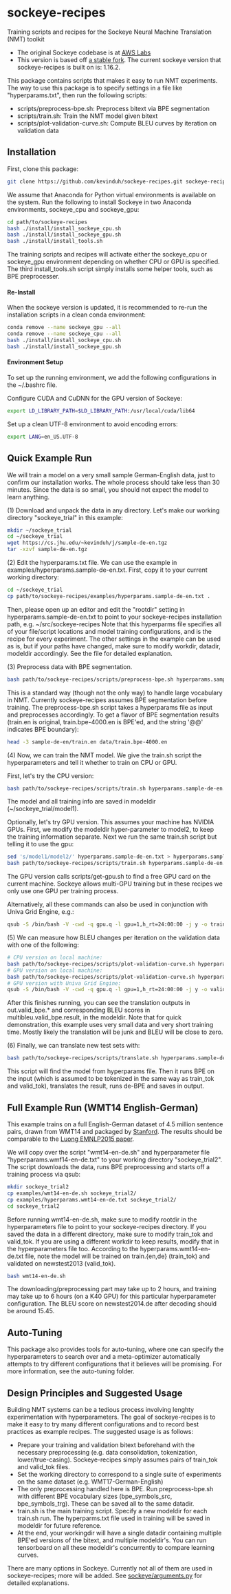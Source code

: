 # sockeye-recipes
Training scripts and recipes for the Sockeye Neural Machine Translation (NMT) toolkit
- The original Sockeye codebase is at [AWS Labs](https://github.com/awslabs/sockeye)
- This version is based off [a stable fork](https://github.com/kevinduh/sockeye). The current sockeye version that sockeye-recipes is built on is: 1.16.2. 

This package contains scripts that makes it easy to run NMT experiments.
The way to use this package is to specify settings in a file like "hyperparams.txt", 
then run the following scripts:
- scripts/preprocess-bpe.sh: Preprocess bitext via BPE segmentation
- scripts/train.sh: Train the NMT model given bitext
- scripts/plot-validation-curve.sh: Compute BLEU curves by iteration on validation data

## Installation
First, clone this package: 
```bash
git clone https://github.com/kevinduh/sockeye-recipes.git sockeye-recipes
```

We assume that Anaconda for Python virtual environments is available on the system.
Run the following to install Sockeye in two Anaconda environments, sockeye_cpu and sockeye_gpu: 

```bash
cd path/to/sockeye-recipes
bash ./install/install_sockeye_cpu.sh
bash ./install/install_sockeye_gpu.sh
bash ./install/install_tools.sh
```

The training scripts and recipes will activate either the sockeye_cpu or sockeye_gpu environment depending on whether CPU or GPU is specified. 
The third install_tools.sh script simply installs some helper tools, such as BPE preprocesser.

#### Re-Install

When the sockeye version is updated, it is recommended to re-run the installation scripts in a clean conda environment:

```bash
conda remove --name sockeye_gpu --all
conda remove --name sockeye_cpu --all
bash ./install/install_sockeye_cpu.sh
bash ./install/install_sockeye_gpu.sh
```

#### Environment Setup
To set up the running environment, we add the following configurations in the ~/.bashrc file.

Configure CUDA and CuDNN for the GPU version of Sockeye:

```bash
export LD_LIBRARY_PATH=$LD_LIBRARY_PATH:/usr/local/cuda/lib64
```

Set up a clean UTF-8 environment to avoid encoding errors:

```bash
export LANG=en_US.UTF-8
```


## Quick Example Run
We will train a model on a very small sample German-English data, just to confirm our installation works. The whole process should take less than 30 minutes. Since the data is so small, you should not expect the model to learn anything. 

(1) Download and unpack the data in any directory. Let's make our working directory "sockeye_trial" in this example:
```bash
mkdir ~/sockeye_trial
cd ~/sockeye_trial
wget https://cs.jhu.edu/~kevinduh/j/sample-de-en.tgz
tar -xzvf sample-de-en.tgz
```

(2) Edit the hyperparams.txt file. We can use the example in examples/hyperparams.sample-de-en.txt. First, copy it to your current working directory:

```bash
cd ~/sockeye_trial
cp path/to/sockeye-recipes/examples/hyperparams.sample-de-en.txt .
```

Then, please open up an editor and edit the "rootdir" setting in hyperparams.sample-de-en.txt
to point to your sockeye-recipes installation path, e.g. ~/src/sockeye-recipes
Note that this hyperparms file specifies all of your file/script locations and model training configurations, and is the recipe for every experiment. 
The other settings in the example can be used as is, but if your paths have changed, make sure to modify workdir, datadir, modeldir accordingly. See the file for detailed explanation.

(3) Preprocess data with BPE segmentation. 

```bash
bash path/to/sockeye-recipes/scripts/preprocess-bpe.sh hyperparams.sample-de-en.txt
```

This is a standard way (though not the only way) to handle large vocabulary in NMT. Currently sockeye-recipes assumes BPE segmentation before training. The preprocess-bpe.sh script takes a hyperparams file as input and preprocesses accordingly. To get a flavor of BPE segmentation results (train.en is original, train.bpe-4000.en is BPE'ed, and the string '@@' indicates BPE boundary): 

```bash
head -3 sample-de-en/train.en data/train.bpe-4000.en
```

(4) Now, we can train the NMT model. We give the train.sh script the hyperparameters and tell it whether to train on CPU or GPU.

First, let's try the CPU version:
```bash
bash path/to/sockeye-recipes/scripts/train.sh hyperparams.sample-de-en.txt cpu
```

The model and all training info are saved in modeldir (~/sockeye_trial/model1).

Optionally, let's try GPU version. This assumes your machine has NVIDIA GPUs. First, we modify the modeldir hyper-parameter to model2, to keep the training information separate. Next we run the same train.sh script but telling it to use the gpu:
```bash
sed 's/model1/model2/' hyperparams.sample-de-en.txt > hyperparams.sample-de-en.2.txt
bash path/to/sockeye-recipes/scripts/train.sh hyperparams.sample-de-en.2.txt gpu
```

The GPU version calls scripts/get-gpu.sh to find a free GPU card on the current machine. Sockeye allows multi-GPU training but in these recipes we only use one GPU per training process. 

Alternatively, all these commands can also be used in conjunction with Univa Grid Engine, e.g.:
```bash
qsub -S /bin/bash -V -cwd -q gpu.q -l gpu=1,h_rt=24:00:00 -j y -o train.log path/to/sockeye-recipes/scripts/train.sh hyperparams.sample-de-en.2.txt gpu
```

(5) We can measure how BLEU changes per iteration on the validation data with one of the following:


```bash
# CPU version on local machine:
bash path/to/sockeye-recipes/scripts/plot-validation-curve.sh hyperparams.sample-de-en.txt cpu
# GPU version on local machine:
bash path/to/sockeye-recipes/scripts/plot-validation-curve.sh hyperparams.sample-de-en.txt gpu
# GPU version with Univa Grid Engine:
qsub -S /bin/bash -V -cwd -q gpu.q -l gpu=1,h_rt=24:00:00 -j y -o valid.log path/to/sockeye-recipes/plot-validation-curve.sh hyperparams.sample-de-en.2.txt gpu
```

After this finishes running, you can see the translation outputs in out.valid_bpe.* and corresponding BLEU scores in multibleu.valid_bpe.result, in the modeldir. 
Note that for quick demonstration, this example uses very small data and very short training time. Mostly likely the translation will be junk and BLEU will be close to zero. 

(6) Finally, we can translate new test sets with:

```bash
bash path/to/sockeye-recipes/scripts/translate.sh hyperparams.sample-de-en.2.txt input output device(cpu/gpu)
```

This script will find the model from hyperparams file. Then it runs BPE on the input (which is assumed to be tokenized in the same way as train_tok and valid_tok), translates the result, runs de-BPE and saves in output. 


## Full Example Run (WMT14 English-German)

This example trains on a full English-German dataset of 4.5 million sentence pairs, drawn from WMT14 and packaged by <a href="https://nlp.stanford.edu/projects/nmt/">Stanford</a>. The results should be comparable to the <a href="https://nlp.stanford.edu/pubs/emnlp15_attn.pdf">Luong EMNLP2015 paper</a>.

We will copy over the script "wmt14-en-de.sh" and hyperparameter file "hyperparams.wmf14-en-de.txt" to your working directory "sockeye_trial2". The script downloads the data, runs BPE preprocessing and starts off a training process via qsub:

```bash
mkdir sockeye_trial2
cp examples/wmt14-en-de.sh sockeye_trial2/
cp examples/hyperparams.wmt14-en-de.txt sockeye_trial2/
cd sockeye_trial2
```

Before running wmt14-en-de.sh, make sure to modify rootdir in the hyperparameters file to point to your sockeye-recipes directory. If you saved the data in a different directory, make sure to modify train_tok and valid_tok. If you are using a different workdir to keep results, modify that in the hyperparameters file too. According to the hyperparams.wmt14-en-de.txt file, note the model will be trained on train.{en,de} (train_tok) and validated on newstest2013 (valid_tok). 

```bash
bash wmt14-en-de.sh
```

The downloading/preprocessing part may take up to 2 hours, and training may take up to 6 hours (on a K40 GPU) for this particular hyperparameter configuration. The BLEU score on newstest2014.de after decoding should be around 15.45.

## Auto-Tuning ##

This package also provides tools for auto-tuning, where one can specify the hyperparameters to search over and a meta-optimizer automatically attempts to try different configurations that it believes will be promising. For more information, see the auto-tuning folder. 


## Design Principles and Suggested Usage

Building NMT systems can be a tedious process involving lenghty experimentation with hyperparameters. The goal of sockeye-recipes is to make it easy to try many different configurations and to record best practices as example recipes. The suggested usage is as follows:
- Prepare your training and validation bitext beforehand with the necessary preprocessing (e.g. data consolidation, tokenization, lower/true-casing). Sockeye-recipes simply assumes pairs of train_tok and valid_tok files. 
- Set the working directory to correspond to a single suite of experiments on the same dataset (e.g. WMT17-German-English)
- The only preprocessing handled here is BPE. Run preprocess-bpe.sh with different BPE vocabulary sizes (bpe_symbols_src, bpe_symbols_trg). These can be saved all to the same datadir.
- train.sh is the main training script. Specify a new modeldir for each train.sh run. The hyperparms.txt file used in training will be saved in modeldir for future reference. 
- At the end, your workingdir will have a single datadir containing multiple BPE'ed versions of the bitext, and multiple modeldir's. You can run tensorboard on all these modeldir's concurrently to compare learning curves.

There are many options in Sockeye. Currently not all of them are used in sockeye-recipes; more will be added. See [sockeye/arguments.py](https://github.com/kevinduh/sockeye/blob/master/sockeye/arguments.py) for detailed explanations. 